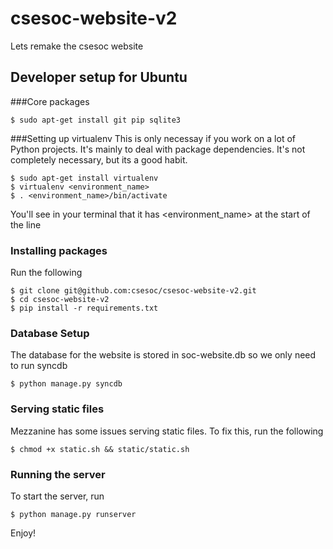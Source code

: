 csesoc-website-v2
=================

Lets remake the csesoc website

## Developer setup for Ubuntu
###Core packages
```
$ sudo apt-get install git pip sqlite3
```

###Setting up virtualenv
This is only necessay if you work on a lot of Python projects. It's mainly to deal with package dependencies. It's not completely necessary, but its a good habit.
```
$ sudo apt-get install virtualenv
$ virtualenv <environment_name>
$ . <environment_name>/bin/activate
```
You'll see in your terminal that it has \<environment_name\> at the start of the line

### Installing packages
Run the following
```
$ git clone git@github.com:csesoc/csesoc-website-v2.git
$ cd csesoc-website-v2
$ pip install -r requirements.txt
```

### Database Setup
The database for the website is stored in soc-website.db so we only need to run syncdb
```
$ python manage.py syncdb
```

### Serving static files
Mezzanine has some issues serving static files. To fix this, run the following
```
$ chmod +x static.sh && static/static.sh
```

### Running the server
To start the server, run
```
$ python manage.py runserver
```
Enjoy!

